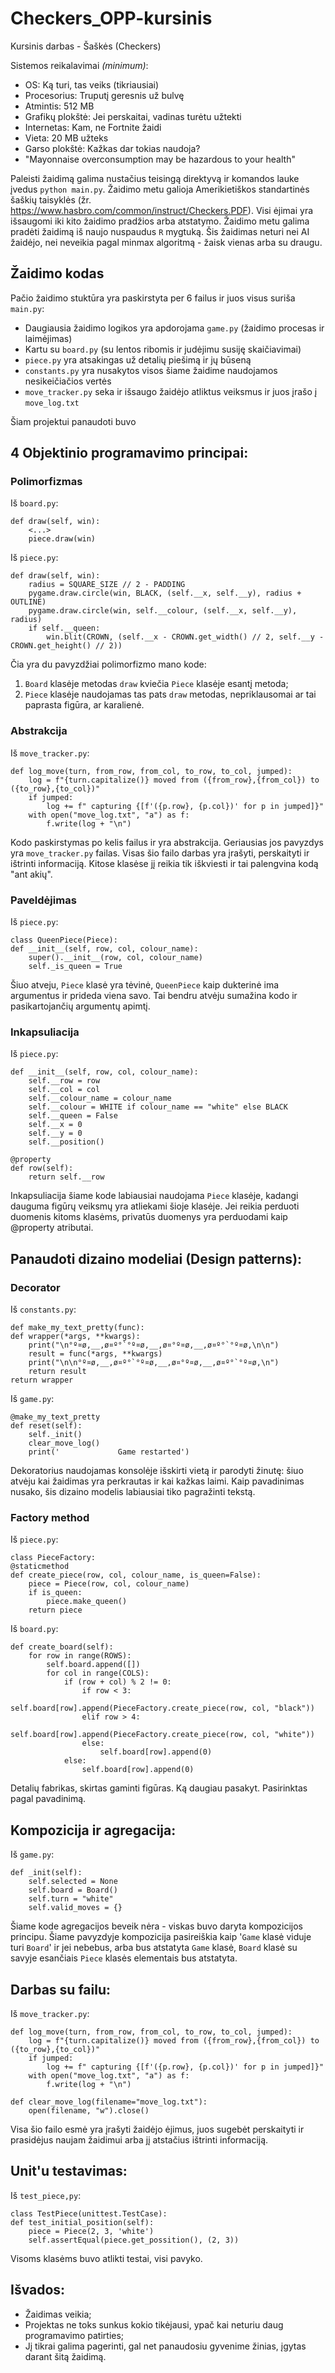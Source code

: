 # Checkers_OPP-kursinis

Kursinis darbas - Šaškės (Checkers)

Sistemos reikalavimai *(minimum)*:
- OS: Ką turi, tas veiks (tikriausiai)
- Procesorius: Truputį geresnis už bulvę
- Atmintis: 512 MB
- Grafikų plokštė: Jei perskaitai, vadinas turėtu užtekti
- Internetas: Kam, ne Fortnite žaidi
- Vieta: 20 MB užteks
- Garso plokštė: Kažkas dar tokias naudoja?
- "Mayonnaise overconsumption may be hazardous to your health"

Paleisti žaidimą galima nustačius teisingą direktyvą ir komandos lauke įvedus `python main.py`. Žaidimo metu galioja Amerikietiškos standartinės šaškių taisyklės (žr. https://www.hasbro.com/common/instruct/Checkers.PDF). Visi ėjimai yra išsaugomi iki kito žaidimo pradžios arba atstatymo. Žaidimo metu galima pradėti žaidimą iš naujo nuspaudus `R` mygtuką. Šis žaidimas neturi nei AI žaidėjo, nei neveikia pagal minmax algoritmą - žaisk vienas arba su draugu.

## Žaidimo kodas

Pačio žaidimo stuktūra yra paskirstyta per 6 failus ir juos visus suriša `main.py`: 
- Daugiausia žaidimo logikos yra apdorojama `game.py` (žaidimo procesas ir laimėjimas)
- Kartu su `board.py` (su lentos ribomis ir judėjimu susiję skaičiavimai)
- `piece.py` yra atsakingas už detalių piešimą ir jų būseną
- `constants.py` yra nusakytos visos šiame žaidime naudojamos nesikeičiačios vertės
- `move_tracker.py` seka ir išsaugo žaidėjo atliktus veiksmus ir juos įrašo į `move_log.txt`

Šiam projektui panaudoti buvo 

## **4 Objektinio programavimo principai**:

### Polimorfizmas
Iš `board.py`:
    
    def draw(self, win):
        <...>
        piece.draw(win)

Iš `piece.py`:

    def draw(self, win):
        radius = SQUARE_SIZE // 2 - PADDING
        pygame.draw.circle(win, BLACK, (self.__x, self.__y), radius + OUTLINE)
        pygame.draw.circle(win, self.__colour, (self.__x, self.__y), radius)
        if self.__queen:
            win.blit(CROWN, (self.__x - CROWN.get_width() // 2, self.__y - CROWN.get_height() // 2))

Čia yra du pavyzdžiai polimorfizmo mano kode: 
  1) `Board` klasėje metodas `draw` kviečia `Piece` klasėje esantį metoda;
  2) `Piece` klasėje naudojamas tas pats `draw` metodas, nepriklausomai ar tai paprasta figūra, ar karalienė.

 
### Abstrakcija

Iš `move_tracker.py`:

    def log_move(turn, from_row, from_col, to_row, to_col, jumped):
        log = f"{turn.capitalize()} moved from ({from_row},{from_col}) to ({to_row},{to_col})"
        if jumped:
            log += f" capturing {[f'({p.row}, {p.col})' for p in jumped]}"
        with open("move_log.txt", "a") as f:
            f.write(log + "\n")

Kodo paskirstymas po kelis failus ir yra abstrakcija. Geriausias jos pavyzdys yra `move_tracker.py` failas. Visas šio failo darbas yra įrašyti, perskaityti ir ištrinti informaciją. Kitose klasėse jį reikia tik iškviesti ir tai palengvina kodą "ant akių".

 
### Paveldėjimas

Iš `piece.py`:

    class QueenPiece(Piece):
    def __init__(self, row, col, colour_name):
        super().__init__(row, col, colour_name)
        self._is_queen = True

Šiuo atveju, `Piece` klasė yra tėvinė, `QueenPiece` kaip dukterinė ima argumentus ir prideda viena savo. Tai bendru atvėju sumažina kodo ir pasikartojančių argumentų apimtį.

 
### Inkapsuliacija

Iš `piece.py`:

    def __init__(self, row, col, colour_name):
        self.__row = row
        self.__col = col
        self.__colour_name = colour_name
        self.__colour = WHITE if colour_name == "white" else BLACK
        self.__queen = False
        self.__x = 0
        self.__y = 0
        self.__position()

    @property
    def row(self):
        return self.__row

Inkapsuliacija šiame kode labiausiai naudojama `Piece` klasėje, kadangi dauguma figūrų veiksmų yra atliekami šioje klasėje. Jei reikia perduoti duomenis kitoms klasėms, privatūs duomenys yra perduodami kaip @property atributai.

 
## Panaudoti dizaino modeliai (Design patterns):

### Decorator

Iš `constants.py`:

    def make_my_text_pretty(func):
    def wrapper(*args, **kwargs):
        print("\n°º¤ø,__,ø¤º°`°º¤ø,__,ø¤°º¤ø,__,ø¤º°`°º¤ø,\n\n")
        result = func(*args, **kwargs)
        print("\n\n°º¤ø,__,ø¤º°`°º¤ø,__,ø¤°º¤ø,__,ø¤º°`°º¤ø,\n")
        return result
    return wrapper

Iš `game.py`:

    @make_my_text_pretty
    def reset(self):
        self._init()
        clear_move_log()
        print('             Game restarted')

Dekoratorius naudojamas konsolėje išskirti vietą ir parodyti žinutę: šiuo atvėju kai žaidimas yra perkrautas ir kai kažkas laimi. Kaip pavadinimas nusako, šis dizaino modelis labiausiai tiko pagražinti tekstą.

 
### Factory method

Iš `piece.py`:

    class PieceFactory:
    @staticmethod
    def create_piece(row, col, colour_name, is_queen=False):
        piece = Piece(row, col, colour_name)
        if is_queen:
            piece.make_queen()
        return piece

Iš `board.py`:

    def create_board(self):
        for row in range(ROWS):
            self.board.append([])
            for col in range(COLS):
                if (row + col) % 2 != 0:
                    if row < 3:
                        self.board[row].append(PieceFactory.create_piece(row, col, "black"))
                    elif row > 4:
                        self.board[row].append(PieceFactory.create_piece(row, col, "white"))
                    else:
                        self.board[row].append(0)
                else:
                    self.board[row].append(0)

Detalių fabrikas, skirtas gaminti figūras. Ką daugiau pasakyt. Pasirinktas pagal pavadinimą.


## Kompozicija ir agregacija:

Iš `game.py`:

    def _init(self):
        self.selected = None
        self.board = Board()
        self.turn = "white"
        self.valid_moves = {}

Šiame kode agregacijos beveik nėra - viskas buvo daryta kompozicijos principu. Šiame pavyzdyje kompozicija pasireiškia kaip '`Game` klasė viduje turi `Board`' ir jei nebebus, arba bus atstatyta `Game` klasė, `Board` klasė su savyje esančiais `Piece` klasės elementais bus atstatyta.


## Darbas su failu:

Iš `move_tracker.py`:

    def log_move(turn, from_row, from_col, to_row, to_col, jumped):
        log = f"{turn.capitalize()} moved from ({from_row},{from_col}) to ({to_row},{to_col})"
        if jumped:
            log += f" capturing {[f'({p.row}, {p.col})' for p in jumped]}"
        with open("move_log.txt", "a") as f:
            f.write(log + "\n")

    def clear_move_log(filename="move_log.txt"):
        open(filename, "w").close()

Visa šio failo esmė yra įrašyti žaidėjo ėjimus, juos sugebėt perskaityti ir prasidėjus naujam žaidimui arba jį atstačius ištrinti informaciją.


## Unit'u testavimas:

Iš `test_piece,py`:

    class TestPiece(unittest.TestCase):
    def test_initial_position(self):
        piece = Piece(2, 3, 'white')
        self.assertEqual(piece.get_possition(), (2, 3))

Visoms klasėms buvo atlikti testai, visi pavyko.


## Išvados:

- Žaidimas veikia;
- Projektas ne toks sunkus kokio tikėjausi, ypač kai neturiu daug programavimo patirties;
- Jį tikrai galima pagerinti, gal net panaudosiu gyvenime žinias, įgytas darant šitą žaidimą.
